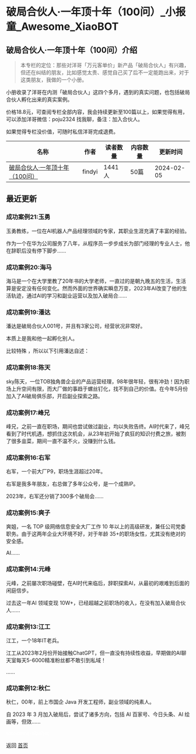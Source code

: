 # 破局合伙人·一年顶十年（100问）_小报童_Awesome_XiaoBOT

## 破局合伙人·一年顶十年（100问）介绍
> 本专栏的定位：那些对洋哥「万元客单价」新产品「破局合伙人」有兴趣，但还在纠结的朋友，比如感觉太贵、感觉自己买了后不一定能跑出来，对于这类朋友，我做的一个小册。    
    
小册收录了洋哥在内测「破局合伙人」这四个多月，遇到的真实问题，也包括破局合伙人孵化出来的真实案例。    
    
价格18.8元，可查阅专栏全部内容，我会持续更新至100篇以上，如果觉得有用，可以添加洋哥微信：poju2324 找我聊，备注：加入合伙人。    
    
如果觉得专栏没价值，可随时私信洋哥完成退费。  
  


|名称|作者|读者数量|内容数量|更新时间|
|---|---|---|---|---|
|[破局合伙人·一年顶十年（100问）](https://xiaobot.net/p/100200?refer=0b133df9-27dc-423b-8101-639049001c13)|findyi|1441人|50篇|2024-02-05|

## 最近更新
### 成功案例21:玉勇

玉勇教练，一位在AI机器人产品经理领域的专家，其职业生涯充满了丰富的经验。

作为一个在华为公司服务了八年，从程序员一步步成长为部门经理的专业人士，他在辞职后没有停下脚步......

### 成功案例20:海马

海马是一个在大学里教了20年书的大学老师，一直过的是朝九晚五的生活，生活算是安定没有任何变化。然而外面的世界确实瞬息万变，2023年AI改变了他的生活轨迹，通过AI的学习和副业运营以及加入破局合......

### 成功案例19:潘达

潘达是破局合伙人001号，并且有3家公司，经营状况非常好。

本质上是我和他一起孵化别人。

比较特殊 ，所以以下引用潘达自述：

### 成功案例18:陈天

sky陈天，一位TOB独角兽企业的产品运营经理，98年很年轻，很有冲劲！因为职场上升空间有限，而大厂做的事趋于螺丝钉化，找不到自己的价值。在今年5月份加入了AI破局俱乐部，开启副业探索之路。

### 成功案例17:峰兄

峰兄，之前一直在职场，期间也尝试做过副业，均以失败告终。AI时代来了，峰兄看到了时代机遇，想抓住这次机会，从23年初开始了疯狂的知识付费之旅，被割了很多韭菜，期间一直不温不火，没赚到什么钱。

### 成功案例16:右军

右军，一个前大厂P9，职场生涯超过20年。

右军是我多年朋友，右总做了多年公众号，是一个成熟IP。

2023年，右军还分销了300多个破局会......

### 成功案例15:爽子

爽姐，一名 TOP 级网络信息安全大厂工作 10 年以上的高级研发，兼任公司党委职务。由于这两年企业大环境不好，对于年龄
35+的职场女性，尤其没有绝对的安全感。

AI......

### 成功案例14:元峰

元峰，之前屡次职场碰壁，在AI时代来临后，辞职探索AI，从最初的艰难到后面的闲庭信步。

过去这一年AI 领域变现 10W+，已经超越之前职场的收入，在没有加入破局合伙人......

### 成功案例13:江工

江工，一个18年IT老兵。

江工从2023年2月份开始接触ChatGPT，但一直没有持续性收益，早期做的AI聊天室每天5-6000精准粉丝都不敢引到私域！

......

### 成功案例12:秋仁

秋仁，00年，前上市国企 Java 开发工程师，副业领域的纯素人。

自 2023 年 3 月加入破局后，尝试了诸多方向，包括 AI 百家号、今日头条、AI 绘画等，但效......


<a href="https://github.com/Reno9527/awesome-xiaobot" style="color: white; text-decoration: none;">awesome-xiaobot</a>

返回 [首页](../README.md)
